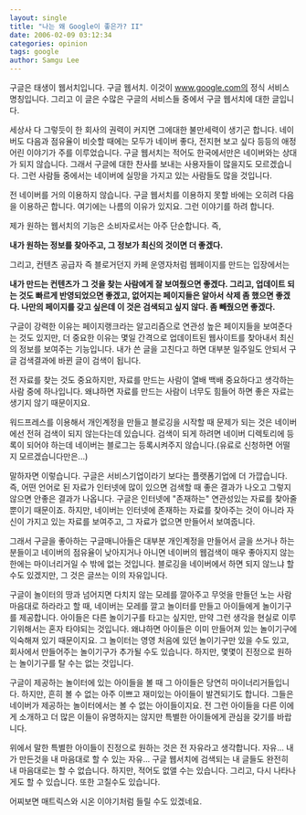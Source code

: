 ```yaml
---
layout: single
title: "나는 왜 Google이 좋은가? II"
date: 2006-02-09 03:12:34
categories: opinion
tags: google
author: Samgu Lee
---
```


구글은 태생이 웹서치입니다. 구글 웹서치. 이것이 www.google.com의 정식 서비스 명칭입니다. 그리고 이 글은 수많은 구글의 서비스들 중에서 구글 웹서치에 대한 글입니다.

세상사 다 그렇듯이 한 회사의 권력이 커지면 그에대한 불만세력이 생기곤 합니다. 네이버도 다음과 점유율이 비슷할 때에는 모두가 네이버 좋다, 전지현 보고 싶다 등등의 애정어린 이야기가 주를 이루었습니다. 구글 웹서치는 적어도 한국에서만은 네이버와는 상대가 되지 않습니다. 그래서 구글에 대한 찬사를 보내는 사용자들이 많을지도 모르겠습니다. 그런 사람들 중에서는 네이버에 실망을 가지고 있는 사람들도 많을 것입니다.

전 네이버를 거의 이용하지 않습니다. 구글 웹서치를 이용하지 못할 바에는 오히려 다음을 이용하곤 합니다. 여기에는 나름의 이유가 있지요. 그런 이야기를 하려 합니다.

제가 원하는 웹서치의 기능은 소비자로서는 아주 단순합니다. 즉,

**내가 원하는 정보를 찾아주고, 그 정보가 최신의 것이면 더 좋겠다.**

그리고, 컨텐츠 공급자 즉 블로거던지 카페 운영자처럼 웹페이지를 만드는 입장에서는

**내가 만드는 컨텐츠가 그 것을 찾는 사람에게 잘 보여줬으면 좋겠다. 그리고, 업데이트 되는 것도 빠르게 반영되었으면 좋겠고, 없어지는 페이지들은 알아서 삭제 좀 했으면 좋겠다. 나만의 페이지를 갖고 싶은데 이 것은 검색되고 싶지 않다. 좀 빼줬으면 좋겠다.**

구글이 강력한 이유는 페이지랭크라는 알고리즘으로 연관성 높은 페이지들을 보여준다는 것도 있지만, 더 중요한 이유는 몇일 간격으로 업데이트된 웹사이트를 찾아내서 최신의 정보를 보여주는 기능입니다. 내가 쓴 글을 고친다고 하면 대부분 일주일도 안되서 구글 검색결과에 바뀐 글이 검색이 됩니다.

전 자료를 찾는 것도 중요하지만, 자료를 만드는 사람이 열배 백배 중요하다고 생각하는 사람 중에 하나입니다. 왜냐하면 자료를 만드는 사람이 너무도 힘들어 하면 좋은 자료는 생기지 않기 때문이지요.

워드프레스를 이용해서 개인계정을 만들고 블로깅을 시작할 때 문제가 되는 것은 네이버에선 전혀 검색이 되지 않는다는데 있습니다. 검색이 되게 하려면 네이버 디렉토리에 등록이 되어야 하는데 네이버는 블로그는 등록시켜주지 않습니다.(유료로 신청하면 어떨지 모르겠습니다만은...)

말하자면 이렇습니다. 구글은 서비스기업이라기 보다는 플랫폼기업에 더 가깝습니다. 즉, 어떤 언어로 된 자료가 인터넷에 많이 있으면 검색할 때 좋은 결과가 나오고 그렇지 않으면 안좋은 결과가 나옵니다. 구글은 인터넷에 "존재하는" 연관성있는 자료를 찾아줄 뿐이기 때문이죠. 하지만, 네이버는 인터넷에 존재하는 자료를 찾아주는 것이 아니라 자신이 가지고 있는 자료를 보여주고, 그 자료가 없으면 만들어서 보여줍니다.

그래서 구글을 좋아하는 구글매니아들은 대부분 개인계정을 만들어서 글을 쓰거나 하는 분들이고 네이버의 점유율이 낮아지거나 아니면 네이버의 웹검색이 매우 좋아지지 않는 한에는 마이너리거일 수 밖에 없는 것입니다. 블로깅을 네이버에서 하면 되지 않느냐 할 수도 있겠지만, 그 것은 글쓰는 이의 자유입니다.

구글이 놀이터의 땅과 넘어지면 다치지 않는 모레를 깔아주고 무엇을 만들던 노는 사람 마음대로 하라라고 할 때, 네이버는 모레를 깔고 놀이터를 만들고 아이들에게 놀이기구를 제공합니다. 아이들은 다른 놀이기구를 타고는 싶지만, 만약 그런 생각을 현실로 이루기위해서는 혼자 타야되는 것입니다. 왜냐하면 아이들은 이미 만들어져 있는 놀이기구에 익숙해져 있기 때문이지요. 그 놀이터는 영영 처음에 있던 놀이기구만 있을 수도 있고, 회사에서 만들어주는 놀이기구가 추가될 수도 있습니다. 하지만, 몇몇이 진정으로 원하는 놀이기구를 탈 수는 없는 것입니다.

구글이 제공하는 놀이터에 있는 아이들을 볼 때 그 아이들은 당연히 마이너리거들입니다. 하지만, 흔히 볼 수 없는 아주 이쁘고 재미있는 아이들이 발견되기도 합니다. 그들은 네이버가 제공하는 놀이터에서는 볼 수 없는 아이들이지요. 전 그런 아이들을 다른 이에게 소개하고 더 많은 이들이 유명하지는 않지만 특별한 아이들에게 관심을 갖기를 바랍니다.

위에서 말한 특별한 아이들이 진정으로 원하는 것은 전 자유라고 생각합니다. 자유... 내가 만든것을 내 마음대로 할 수 있는 자유... 구글 웹서치에 검색되는 내 글들도 완전히 내 마음대로는 할 수 없습니다. 하지만, 적어도 없앨 수는 있습니다. 그리고, 다시 나타나게도 할 수 있습니다. 또한 고칠수도 있습니다.

어찌보면 매트릭스와 시온 이야기처럼 들릴 수도 있겠네요.
